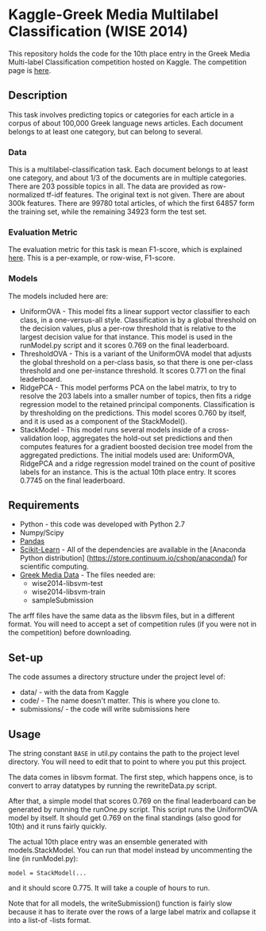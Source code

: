 # Kaggle-Greek Media Multilabel Classification (WISE 2014)
This repository holds the code for the 10th place entry in the 
Greek Media Multi-label Classification competition hosted on Kaggle.
The competition page is [here](https://www.kaggle.com/c/wise-2014).   
  
## Description
This task involves predicting topics or categories for each article 
in a corpus of about 100,000 Greek language news articles. 
Each document belongs to at least one category, but can belong to several. 

### Data
This is a multilabel-classification task. 
Each document belongs to at least one category, 
and about 1/3 of the documents are in multiple categories. 
There are 203 possible topics in all. 
The data are provided as row-normalized tf-idf features. 
The original text is not given. There are about 300k features.
There are 99780 total articles, of which the first 64857 form the training set,
while the remaining 34923 form the test set. 


### Evaluation Metric
The evaluation metric for this task is mean F1-score, 
which is explained [here](https://www.kaggle.com/c/wise-2014/details/evaluation). 
This is a per-example, or row-wise, F1-score.

### Models
The models included here are:
* UniformOVA - This model fits a linear support vector classifier to each class, 
in a one-versus-all style. Classification is by a global threshold on the decision values, 
plus a per-row threshold that is relative to the largest decision value for that instance.
This model is used in the runModel.py script and it scores 0.769 on the final leaderboard.
* ThresholdOVA - This is a variant of the UniformOVA model that adjusts the global threshold
on a per-class basis, so that there is one per-class threshold and one per-instance threshold.
It scores 0.771 on the final leaderboard.
* RidgePCA - This model performs PCA on the label matrix, to try to resolve the 203
labels into a smaller number of topics, then fits a ridge regression model to the retained
principal components. Classification is by thresholding on the predictions. 
This model scores 0.760 by itself, and it is used as a component of the StackModel().
* StackModel - This model runs several models inside of a cross-validation loop, aggregates
the hold-out set predictions and then computes features for a gradient boosted 
decision tree model from the aggregated predictions. 
The initial models used are: UniformOVA, RidgePCA and a ridge regression model 
trained on the count of positive labels for an instance.
This is the actual 10th place entry. It scores 0.7745 on the final leaderboard.


## Requirements
* Python - this code was developed with Python 2.7
* Numpy/Scipy
* [Pandas](http://pandas.pydata.org/)
* [Scikit-Learn](http://scikit-learn.org/stable/index.html) - 
All of the dependencies are available in the [Anaconda Python distribution]
(https://store.continuum.io/cshop/anaconda/) for scientific computing.
* [Greek Media Data](https://www.kaggle.com/c/wise-2014/data) - The files needed are: 
  * wise2014-libsvm-test
  * wise2014-libsvm-train
  * sampleSubmission

The arff files have the same data as the libsvm files, but in a different format.
You will need to accept a set of competition rules (if you were not in the competition) before 
downloading.

## Set-up
The code assumes a directory structure under the project level of:  

* data/ - with the data from Kaggle  
* code/ - The name doesn't matter. This is where you clone to. 
* submissions/ - the code will write submissions here 

## Usage
The string constant `BASE` in util.py contains the path to the project level directory.
You will need to edit that to point to where you put this project.   

The data comes in libsvm format. The first step, which happens once, 
is to convert to array datatypes by running the rewriteData.py script.   

After that, a simple model that scores 0.769 on the final leaderboard 
can be generated by running the runOne.py script. 
This script runs the UniformOVA model by itself. 
It should get 0.769 on the final standings (also good for 10th) 
and it runs fairly quickly.   

The actual 10th place entry was an ensemble generated with models.StackModel. 
You can run that model instead by uncommenting the line (in runModel.py):
```
model = StackModel(...   
```   
and it should score 0.775. It will take a couple of hours to run.

Note that for all models, the writeSubmission() function is fairly slow because it
has to iterate over the rows of a large label matrix and collapse it into a list-of
-lists format.


